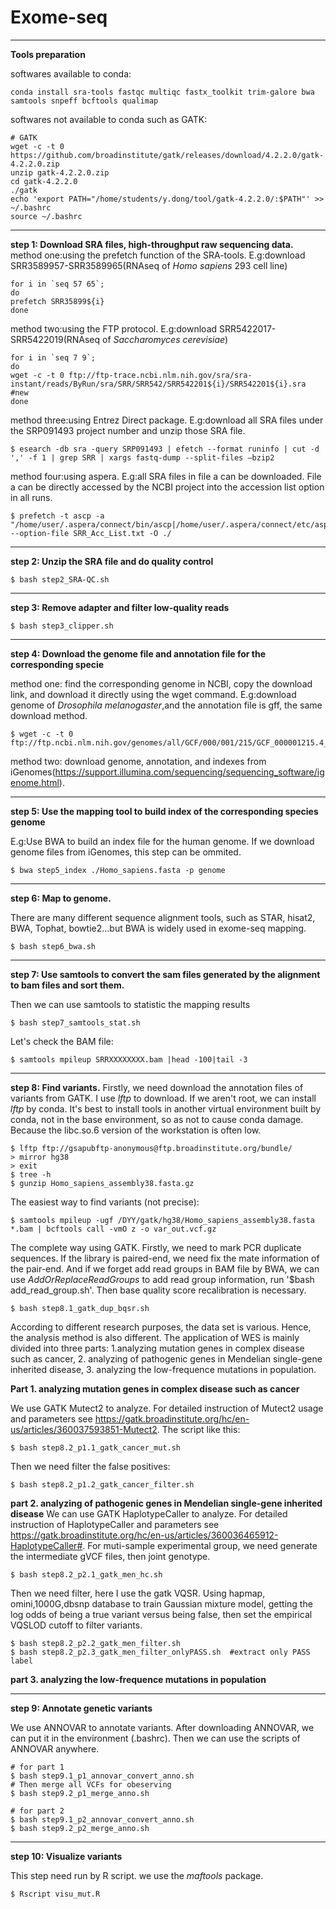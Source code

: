 # Exome-seq
-----
**Tools preparation**

softwares available to conda:
    
    conda install sra-tools fastqc multiqc fastx_toolkit trim-galore bwa samtools snpeff bcftools qualimap
    
 softwares not available to conda such as GATK:
    
    # GATK
    wget -c -t 0 https://github.com/broadinstitute/gatk/releases/download/4.2.2.0/gatk-4.2.2.0.zip
    unzip gatk-4.2.2.0.zip
    cd gatk-4.2.2.0
    ./gatk
    echo 'export PATH="/home/students/y.dong/tool/gatk-4.2.2.0/:$PATH"' >> ~/.bashrc
    source ~/.bashrc
-----    
**step 1: Download SRA files, high-throughput raw sequencing data.**
  method one:using the prefetch function of the SRA-tools.
    E.g:download SRR3589957-SRR3589965(RNAseq of *Homo sapiens* 293 cell line)
  
    for i in `seq 57 65`;
    do    
    prefetch SRR35899${i}
    done
  method two:using the FTP protocol.
    E.g:download SRR5422017-SRR5422019(RNAseq of *Saccharomyces cerevisiae*)
    
    for i in `seq 7 9`;
    do
    wget -c -t 0 ftp://ftp-trace.ncbi.nlm.nih.gov/sra/sra-instant/reads/ByRun/sra/SRR/SRR542/SRR542201${i}/SRR542201${i}.sra	#new
    done
  method three:using Entrez Direct package.
    E.g:download all SRA files under the SRP091493 project number and unzip those SRA file.
  
    $ esearch -db sra -query SRP091493 | efetch --format runinfo | cut -d ',' -f 1 | grep SRR | xargs fastq-dump --split-files –bzip2
   method four:using aspera.
    E.g:all SRA files in file a can be downloaded. File a can be directly accessed by the NCBI project into the accession list option in all runs.
    
    $ prefetch -t ascp -a "/home/user/.aspera/connect/bin/ascp|/home/user/.aspera/connect/etc/asperaweb_id_dsa.openssh" --option-file SRR_Acc_List.txt -O ./

-----
**step 2: Unzip the SRA file and do quality control**

    $ bash step2_SRA-QC.sh

-------
**step 3: Remove adapter and filter low-quality reads**

    $ bash step3_clipper.sh

-----
**step 4: Download the genome file and annotation file for the corresponding specie**
  
  method one: find the corresponding genome in NCBI, copy the download link, and download it directly using the wget command.
  E.g:download genome of *Drosophila melanogaster*,and the annotation file is gff, the same download method.
  
    $ wget -c -t 0 ftp://ftp.ncbi.nlm.nih.gov/genomes/all/GCF/000/001/215/GCF_000001215.4_Release_6_plus_ISO1_MT/GCF_000001215.4_Release_6_plus_ISO1_MT_genomic.fna.gz
    
  method two: download genome, annotation, and indexes from iGenomes(https://support.illumina.com/sequencing/sequencing_software/igenome.html).
  
-----
**step 5: Use the mapping tool to build index of the corresponding species genome**
  
  E.g:Use BWA to build an index file for the human genome. If we download genome files from iGenomes, this step can be ommited.
  
    $ bwa step5_index ./Homo_sapiens.fasta -p genome
    
------
**step 6: Map to genome.**

There are many different sequence alignment tools, such as STAR, hisat2, BWA, Tophat, bowtie2...but BWA is widely used in exome-seq mapping.
  
    $ bash step6_bwa.sh
    
------
**step 7: Use samtools to convert the sam files generated by the alignment to bam files and sort them.**

  Then we can use samtools to statistic the mapping results

    $ bash step7_samtools_stat.sh
    
  Let's check the BAM file:
    
    $ samtools mpileup SRRXXXXXXXX.bam |head -100|tail -3
    
-------
**step 8: Find variants.**
  Firstly, we need download the annotation files of variants from GATK. I use *lftp* to download. If we aren't root, we can install *lftp* by conda. It's best to install tools in another virtual environment built by conda, not in the base environment, so as not to cause conda damage. Because the libc.so.6 version of the workstation is often low.
  
    $ lftp ftp://gsapubftp-anonymous@ftp.broadinstitute.org/bundle/
    > mirror hg38
    > exit
    $ tree -h
    $ gunzip Homo_sapiens_assembly38.fasta.gz
  
  The easiest way to find variants (not precise):
  
    $ samtools mpileup -ugf /DYY/gatk/hg38/Homo_sapiens_assembly38.fasta *.bam | bcftools call -vmO z -o var_out.vcf.gz
    
  The complete way using GATK. Firstly, we need to mark PCR duplicate sequences. If the library is paired-end, we need fix the mate information of the pair-end. And if we forget add read groups in BAM file by BWA, we can use *AddOrReplaceReadGroups* to add read group information, run '$bash add_read_group.sh'. Then base quality score recalibration is necessary. 

    $ bash step8.1_gatk_dup_bqsr.sh
  
  According to different research purposes, the data set is various. Hence, the analysis method is also different. The application of WES is mainly divided into three parts: 1.analyzing mutation genes in complex disease such as cancer, 2. analyzing of pathogenic genes in Mendelian single-gene inherited disease, 3. analyzing the low-frequence mutations in population.

  **Part 1. analyzing mutation genes in complex disease such as cancer**
  
  We use GATK Mutect2 to analyze. For detailed instruction of Mutect2 usage and parameters see https://gatk.broadinstitute.org/hc/en-us/articles/360037593851-Mutect2. The script like this:
    
    $ bash step8.2_p1.1_gatk_cancer_mut.sh

Then we need filter the false positives:
    
    $ bash step8.2_p1.2_gatk_cancer_filter.sh
    
  **part 2. analyzing of pathogenic genes in Mendelian single-gene inherited disease**
  We can use GATK HaplotypeCaller to analyze. For detailed instruction of HaplotypeCaller and parameters see https://gatk.broadinstitute.org/hc/en-us/articles/360036465912-HaplotypeCaller#. For muti-sample experimental group, we need generate the intermediate gVCF files, then joint genotype.
    
    $ bash step8.2_p2.1_gatk_men_hc.sh
 
 Then we need filter, here I use the gatk VQSR. Using hapmap, omini,1000G,dbsnp database to train Gaussian mixture model, getting the log odds of being a true variant versus being false, then set the empirical VQSLOD cutoff to filter variants.
 
    $ bash step8.2_p2.2_gatk_men_filter.sh
    $ bash step8.2_p2.3_gatk_men_filter_onlyPASS.sh  #extract only PASS label
  
  **part 3. analyzing the low-frequence mutations in population**
  
  -------
  **step 9: Annotate genetic variants**
  
  We use ANNOVAR to annotate variants. After downloading ANNOVAR, we can put it in the environment (.bashrc). Then we can use the scripts of ANNOVAR anywhere.
  
    # for part 1
    $ bash step9.1_p1_annovar_convert_anno.sh
    # Then merge all VCFs for obeserving
    $ bash step9.2_p1_merge_anno.sh
    
    # for part 2
    $ bash step9.1_p2_annovar_convert_anno.sh
    $ bash step9.2_p2_merge_anno.sh

  -------
  **step 10: Visualize variants**
  
  This step need run by R script. we use the *maftools* package.
 
    $ Rscript visu_mut.R
 


